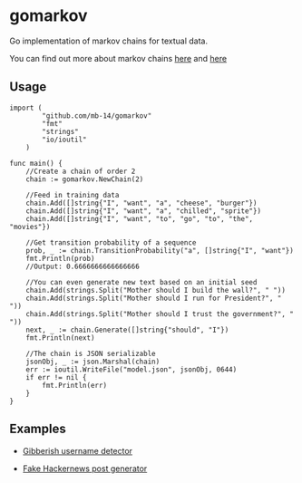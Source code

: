 # gomarkov

Go implementation of markov chains for textual data. 

You can find out more about markov chains [here](http://setosa.io/ev/markov-chains/) and [here](https://towardsdatascience.com/introduction-to-markov-chains-50da3645a50d)

## Usage
```
import (
        "github.com/mb-14/gomarkov"
        "fmt"
        "strings"
        "io/ioutil"
    )

func main() {
    //Create a chain of order 2
    chain := gomarkov.NewChain(2)

    //Feed in training data
    chain.Add([]string{"I", "want", "a", "cheese", "burger"})
    chain.Add([]string{"I", "want", "a", "chilled", "sprite"})
    chain.Add([]string{"I", "want", "to", "go", "to", "the", "movies"})

    //Get transition probability of a sequence
    prob, _ := chain.TransitionProbability("a", []string{"I", "want"})
    fmt.Println(prob)
    //Output: 0.6666666666666666

    //You can even generate new text based on an initial seed
	chain.Add(strings.Split("Mother should I build the wall?", " "))
	chain.Add(strings.Split("Mother should I run for President?", " "))
	chain.Add(strings.Split("Mother should I trust the government?", " "))
	next, _ := chain.Generate([]string{"should", "I"})
	fmt.Println(next)

    //The chain is JSON serializable
    jsonObj, _ := json.Marshal(chain)
	err := ioutil.WriteFile("model.json", jsonObj, 0644)
	if err != nil {
		fmt.Println(err)
	}
}
```
## Examples

- [Gibberish username detector](/examples/gibberish)

- [Fake Hackernews post generator](/examples/fakernews)